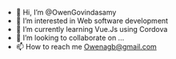 - 👋 Hi, I’m @OwenGovindasamy
- 👀 I’m interested in Web software development
- 🌱 I’m currently learning Vue.Js using Cordova
- 💞️ I’m looking to collaborate on ...
- 📫 How to reach me Owenagb@gmail.com

<!---
OwenGovindasamy/OwenGovindasamy is a ✨ special ✨ repository because its `README.md` (this file) appears on your GitHub profile.
You can click the Preview link to take a look at your changes.
--->
